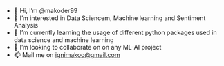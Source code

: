- 👋 Hi, I’m @makoder99
- 👀 I’m interested in Data Sciencem, Machine learning and Sentiment Analysis
- 🌱 I’m currently learning the usage of different python packages used in data science and machine learning
- 💞️ I’m looking to collaborate on on any ML-AI project
- 📫 Mail me on ignimakoo@gmail.com

<!---
makoder99/makoder99 is a ✨ great ✨ repository because its `README.md` (this file) appears on your GitHub profile.
You can click the Preview link to take a look at your changes.
--->
